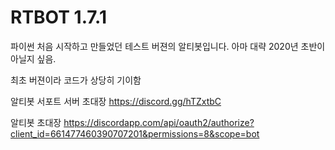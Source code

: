 # RTBOT 1.7.1

파이썬 처음 시작하고 만들었던 테스트 버젼의 알티봇입니다.
아마 대략 2020년 초반이 아닐지 싶음.

최초 버젼이라 코드가 상당히 기이함

알티봇 서포트 서버 초대장
https://discord.gg/hTZxtbC

알티봇 초대장 
https://discordapp.com/api/oauth2/authorize?client_id=661477460390707201&permissions=8&scope=bot
